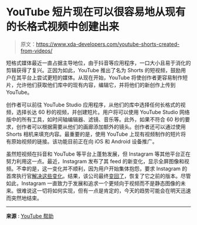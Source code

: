 # YouTube 短片现在可以很容易地从现有的长格式视频中创建出来

> 原文：<https://www.xda-developers.com/youtube-shorts-created-from-videos/>

短格式媒体最近一直占据主导地位，由于抖音等应用程序，一口大小且易于消化的剪辑获得了复兴。正因为如此，YouTube 推出了名为 Shorts 的短视频，鼓励用户在其平台上尝试更短的媒体。从现在开始，YouTube 将使创作者更容易制作短片，允许他们获取他们库中的现有内容，编辑它，并将他们的新创作上传到 YouTube。

创作者可以前往 YouTube Studio 应用程序，从他们的库中选择任何长格式的视频，选择长达 60 秒的视频，并创建短片。用户将可以使用 YouTube Studio 网络版中的所有工具，如时间轴编辑器、滤镜、音乐等。此外，如果不符合 60 秒的要求，创作者可以根据需要从他们的画廊添加额外的镜头。创作者还可以通过使用 Shorts 相机来填充内容。最重要的是，使用 YouTube 上现有视频制作的短片将有原始视频的链接。该功能目前正在向 iOS 和 Android 设备推广。

虽然短视频在抖音和 YouTube 等平台上蓬勃发展，但 Instagram 等其他平台正在努力利用这一点。最近，Instagram 发布了其 feed 的新变化，显示全屏图像和视频。不幸的是，这一变化并不顺利，因为用户开始集体抱怨，要求 Instagram 的首席执行官[解决这些变化](https://www.xda-developers.com/instagram-boss-takes-to-twitter-to-explain-platform-changes/)。结果，该公司最终[变回了](https://www.xda-developers.com/instagram-reverses-course-on-full-screen-update/)，恢复了它之前的版本。尽管如此，Instagram 一直致力于发展和追求一个更倾向于视频而不是静态图像的未来。很难说这一切将如何实现，但有一点是肯定的，今天的趋势可能会在明天迅速而突然地结束。

* * *

**来源** : [YouTube 帮助](https://support.google.com/youtube/thread/139221507/new-features-and-updates-for-shorts-viewers-creators?hl=en)